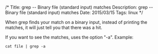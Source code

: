 /*
Title: grep -- Binary file (standard input) matches
Description: grep -- Binary file (standard input) matches
Date: 2015/03/15
Tags: linux
*/

When grep finds your match on a binary input, instead of printing the matches, it will just tell you that there was a hit.

If you want to see the matches, uses the option "-a". Example:

    cat file | grep -a
